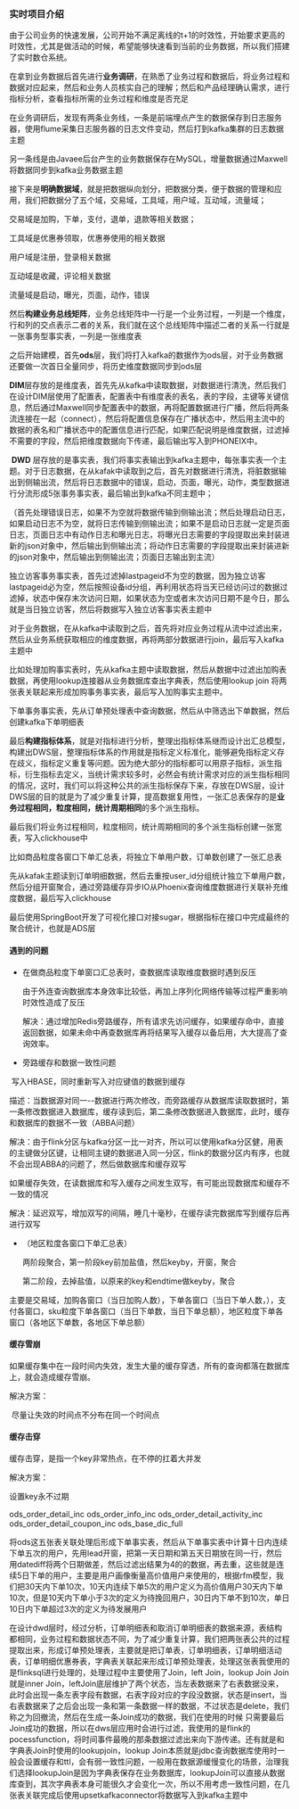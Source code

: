 ### 实时项目介绍

​	由于公司业务的快速发展，公司开始不满足离线的t+1的时效性，开始要求更高的时效性，尤其是做活动的时候，希望能够快速看到当前的业务数据，所以我们搭建了实时数仓系统。

​		在拿到业务数据后首先进行**业务调研**，在熟悉了业务过程和数据后，将业务过程和数据对应起来，然后和业务人员核实自己的理解；然后和产品经理确认需求，进行指标分析，查看指标所需的业务过程和维度是否充足

​	在业务调研后，发现有两条业务线，一条是前端埋点产生的数据保存到日志服务器，使用flume采集日志服务器的日志文件变动，然后打到kafka集群的日志数据主题

​	另一条线是由Javaee后台产生的业务数据保存在MySQL，增量数据通过Maxwell将数据同步到kafka业务数据主题

​		接下来是**明确数据域**，就是把数据纵向划分，把数据分类，便于数据的管理和应用，我们把数据分了五个域，交易域，工具域，用户域，互动域，流量域；

交易域是加购，下单，支付，退单，退款等相关数据；

工具域是优惠券领取，优惠券使用的相关数据

用户域是注册，登录相关数据

互动域是收藏，评论相关数据

流量域是启动，曝光，页面，动作，错误

​		然后**构建业务总线矩阵**，业务总线矩阵中一行是一个业务过程，一列是一个维度，行和列的交点表示二者的关系，我们就在这个总线矩阵中描述二者的关系一行就是一张事务型事实表，一列是一张维度表

之后开始建模，首先**ods**层，我们将打入kafka的数据作为ods层，对于业务数据还要做一次首日全量同步，将历史维度数据同步到ods层

​	**DIM**层存放的是维度表，首先先从kafka中读取数据，对数据进行清洗，然后我们在设计DIM层使用了配置表，配置表中有维度表的表名，表的字段，主键等关键信息，然后通过Maxwell同步配置表中的数据，再将配置数据进行广播，然后将两条流连接在一起（connect），然后将配置信息保存在广播状态中，然后用主流中的数据的表名和广播状态中的配置信息进行匹配，如果匹配说明是维度数据，过滤掉不需要的字段，然后把维度数据向下传递，最后输出写入到PHONEIX中。

​		**DWD** 层存放的是事实表，我们将事实表输出到kafka主题中，每张事实表一个主题。对于日志数据，在从kafak中读取到之后，首先对数据进行清洗，将脏数据输出到侧输出流，然后将日志数据中的错误，启动，页面，曝光，动作，类型数据进行分流形成5张事务事实表，最后输出到kafka不同主题中；

（首先处理错误日志，如果不为空就将数据传输到侧输出流；然后处理启动日志，如果启动日志不为空，就将日志传输到侧输出流；如果不是启动日志就一定是页面日志，页面日志中有动作日志和曝光日志，将曝光日志需要的字段提取出来封装进新的json对象中，然后输出到侧输出流；将动作日志需要的字段提取出来封装进新的json对象中，然后输出到侧输出流；页面日志输出到主流）

独立访客事务事实表，首先过滤掉lastpageid不为空的数据，因为独立访客lastpageid必为空，然后按照设备id分组，再利用状态将当天已经访问过的数据过滤掉，状态中保存末次访问日期，如果状态为空或者末次访问日期不是今日，那么就是当日独立访客，然后将数据写入独立访客事实表主题中

对于业务数据，在从kafka中读取到之后，首先将对应业务过程从流中过滤出来，然后从业务系统获取相应的维度数据，再将两部分数据进行join，最后写入kafka主题中

​		比如处理加购事实表时，先从kafka主题中读取数据，然后从数据中过滤出加购表数据，再使用lookup连接器从业务数据库查出字典表，然后使用lookup join 将两张表关联起来形成加购事务事实表，最后写入加购事实主题中。

下单事务事实表，先从订单预处理表中查询数据，然后从中筛选出下单数据，然后创建kafka下单明细表

​		最后**构建指标体系**，就是对指标进行分析，整理出指标体系继而设计出汇总模型，构建出DWS层，整理指标体系的作用就是指标定义标准化，能够避免指标定义存在歧义，指标定义重复等问题。因为绝大部分的指标都可以用原子指标，派生指标，衍生指标去定义，当统计需求较多时，必然会有统计需求对应的派生指标相同的情况，这时，我们可以将这种公共的派生指标保存下来，存放在DWS层，设计DWS层的目的就是为了减少重复计算，提高数据复用性，一张汇总表保存的是**业务过程相同，粒度相同，统计周期相同**的多个派生指标。

​		最后我们将业务过程相同，粒度相同，统计周期相同的多个派生指标创建一张宽表，写入clickhouse中

​		比如商品粒度各窗口下单汇总表，将独立下单用户数，订单数创建了一张汇总表

先从kafak主题读到订单明细数据，然后去重按user_id分组统计独立下单用户数，然后分组开窗聚合，通过旁路缓存异步IO从Phoenix查询维度数据进行关联补充维度数据，最后写入clickhouse

​	最后使用SpringBoot开发了可视化接口对接sugar，根据指标在接口中完成最终的聚合统计，也就是ADS层

#### 遇到的问题

- 在做商品粒度下单窗口汇总表时，查数据库读取维度数据时遇到反压

  由于外连查询数据库本身效率比较低，再加上序列化网络传输等过程严重影响时效性造成了反压

  解决：通过增加Redis旁路缓存，所有请求先访问缓存，如果缓存命中，直接返回数据，如果未命中再查数据库再将结果写入缓存以备后用，大大提高了查询效率。

- 旁路缓存和数据一致性问题

​		写入HBASE，同时重新写入对应键值的数据到缓存

​		描述：当数据源对同一--数据进行两次修改，而旁路缓存从数据库读取数据时，第一条修改数据进入数据库，缓存读到后，第二条修改数据进入数据库，此时，缓存和数据库的数据不一致（ABBA问题）

解决：由于flink分区与kafka分区一比一对齐，所以可以使用kafka分区健，用表的主键做分区键，让相同主键的数据进入同一分区，flink的数据分区内有序，也就不会出现ABBA的问题了，然后做数据库和缓存双写

​		如果缓存失效，在读数据库和写入缓存之间发生双写，有可能出现数据库和缓存不一致的情况

​		解决：延迟双写，增加双写的间隔，睡几十毫秒，在缓存读完数据库写到缓存后再进行双写

- （地区粒度各窗口下单汇总表）

  两阶段聚合，第一阶段key前加盐值，然后keyby，开窗，聚合

  第二阶段，去掉盐值，以原来的key和endtime做keyby，聚合

主要是交易域，加购各窗口（当日加购人数），下单各窗口（当日下单人数，），支付各窗口，sku粒度下单各窗口（当日下单数，当日下单总额），地区粒度下单各窗口（各地区下单数，各地区下单总额）

#### 缓存雪崩

如果缓存集中在一段时间内失效，发生大量的缓存穿透，所有的查询都落在数据库上，就会造成缓存雪崩。

解决方案：

​    尽量让失效的时间点不分布在同一个时间点

#### 缓存击穿

缓存击穿，是指一个key非常热点，在不停的扛着大并发

解决方案：

设置key永不过期







ods_order_detail_inc
ods_order_info_inc
ods_order_detail_activity_inc
ods_order_detail_coupon_inc
ods_base_dic_full


将ods这五张表关联处理后形成下单事实表，然后从下单事实表中计算十日内连续下单五次的用户，先用lead开窗，把第一天日期和第五天日期放在同一行，然后用datediff将两个日期做差，然后过滤出结果为4的的数据，再去重，这些就是连续5日下单的用户，主要是用户画像衡量高价值用户来使用的，根据rfm模型，我们把30天内下单10次，10天内连续下单5次的用户定义为高价值用户30天内下单10次，但是10天内下单小于3次的定义为待挽回用户，30日内下单不到10次，单日10日内下单超过3次的定义为待发展用户



在设计dwd层时，经过分析，订单明细表和取消订单明细表的数据来源，表结构都相同，业务过程和数据状态不同，为了减少重复计算，我们把两张表公共的过程提取出来，形成订单预处理表，主要就是把订单表，订单明细表，订单明细活动表，订单明细优惠券表，字典表关联起来形成订单预处理表，处理这张表我使用的是flinksql进行处理的，处理过程中主要使用了Join，left Join，lookup Join
Join就是inner Join，leftJoin底层维护了两个状态，当左表数据来了右表数据没来，此时会出现一条左表字段有数据，右表字段对应的字段没数据，状态是insert，当右表数据来了之后会出现一条和第一条数据一样的数据，不过状态是delete，我们称之为回撤流，然后在生成一条Join成功的数据，我们在使用的时候
只需要最后Join成功的数据，所以在dws层应用时会进行过滤，我使用的是flink的pocessfunction，将时间事件最晚的那条数据过滤出来向下游传递。还有就是和字典表Join时使用的lookupjoin，lookup Join本质就是jdbc查询数据库使用时一般会设置缓存和ttl，会有弱一致性问题，一般用在数据源缓慢变化的场景，治理我们选择lookupJoin是因为字典表保存在业务数据库，lookupJoin可以直接从数据库查到，其次字典表本身可能很久才会变化一次，所以不用考虑一致性问题，在几张表关联完成后使用upsetkafkaconnector将数据写入到kafka主题中

